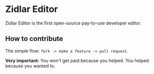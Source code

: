 # Zidlar Editor

Zidlar Editor is the first open-source pay-to-use developer editor.

## How to contribute

The simple flow: `fork -> make a feature -> pull request`.

**Very important:** You won't get paid because you helped. You helped because you wanted to.
